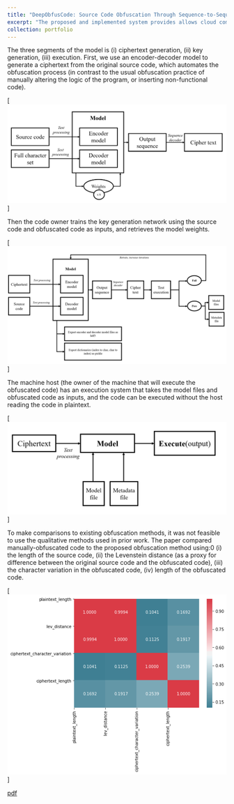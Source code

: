 ```yaml
---
title: "DeepObfusCode: Source Code Obfuscation Through Sequence-to-Sequence Networks"
excerpt: "The proposed and implemented system provides allows cloud computing companies to execute obfuscated code (non-plaintext source code), and allows clients to obfucate code through a seq2seq-based obfuscation network. Other than the applications of neural network archictectures in source code obfuscation, the paper released also introduces a quantitative framework to evaluate obfuscation methods."
collection: portfolio
---
```


The three segments of the model is (i) ciphertext generation, (ii) key generation, (iii) execution. First, we use an encoder-decoder model to generate a ciphertext from the original source code, which automates the obfuscation process (in contrast to the usual obfuscation practice of manually altering the logic of the program, or inserting non-functional code). 

[![IMAGE ALT TEXT](/images/ciphertext_generation.PNG)]

Then the code owner trains the key generation network using the source code and obfuscated code as inputs, and retrieves the model weights. 

[![IMAGE ALT TEXT](/images/key_generation.PNG)]

The machine host (the owner of the machine that will execute the obfuscated code) has an execution system that takes the model files and obfuscated code as inputs, and the code can be executed without the host reading the code in plaintext.

[![IMAGE ALT TEXT](/images/execution.PNG)]

To make comparisons to existing obfuscation methods, it was not feasible to use the qualitative methods used in prior work. The paper compared manually-obfuscated code to the proposed obfuscation method using:0 (i) the length of the source code, (ii) the Levenstein distance (as a proxy for difference between the original source code and the obfuscated code), (iii) the character variation in the obfuscated code, (iv) length of the obfuscated code. 

[![IMAGE ALT TEXT](/images/correlation_matrix.png)]


[pdf](https://arxiv.org/pdf/1909.01837.pdf)
